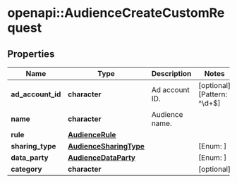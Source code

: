 # openapi::AudienceCreateCustomRequest


## Properties
Name | Type | Description | Notes
------------ | ------------- | ------------- | -------------
**ad_account_id** | **character** | Ad account ID. | [optional] [Pattern: ^\\d+$] 
**name** | **character** | Audience name. | 
**rule** | [**AudienceRule**](AudienceRule.md) |  | 
**sharing_type** | [**AudienceSharingType**](AudienceSharingType.md) |  | [Enum: ] 
**data_party** | [**AudienceDataParty**](AudienceDataParty.md) |  | [Enum: ] 
**category** | **character** |  | [optional] 


